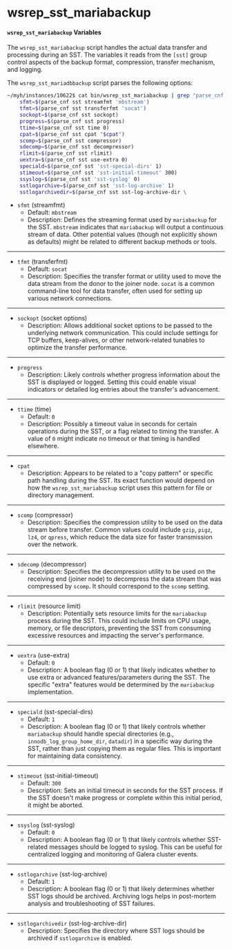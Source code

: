 # wsrep\_sst\_mariabackup

#### `wsrep_sst_mariabackup` Variables

The `wsrep_sst_mariabackup` script handles the actual data transfer and processing during an SST. The variables it reads from the `[sst]` group control aspects of the backup format, compression, transfer mechanism, and logging.

The `wsrep_sst_mariadbbackup` script parses the following options:

```bash
~/myh/instances/10622$ cat bin/wsrep_sst_mariabackup | grep "parse_cnf sst"
    sfmt=$(parse_cnf sst streamfmt 'mbstream')
    tfmt=$(parse_cnf sst transferfmt 'socat')
    sockopt=$(parse_cnf sst sockopt)
    progress=$(parse_cnf sst progress)
    ttime=$(parse_cnf sst time 0)
    cpat=$(parse_cnf sst cpat "$cpat")
    scomp=$(parse_cnf sst compressor)
    sdecomp=$(parse_cnf sst decompressor)
    rlimit=$(parse_cnf sst rlimit)
    uextra=$(parse_cnf sst use-extra 0)
    speciald=$(parse_cnf sst 'sst-special-dirs' 1)
    stimeout=$(parse_cnf sst 'sst-initial-timeout' 300)
    ssyslog=$(parse_cnf sst 'sst-syslog' 0)
    sstlogarchive=$(parse_cnf sst 'sst-log-archive' 1)
    sstlogarchivedir=$(parse_cnf sst sst-log-archive-dir \
```

* `sfmt` (streamfmt)
  * Default: `mbstream`
  * Description: Defines the streaming format used by `mariabackup` for the SST. `mbstream` indicates that `mariabackup` will output a continuous stream of data. Other potential values (though not explicitly shown as defaults) might be related to different backup methods or tools.

***

* `tfmt` (transferfmt)
  * Default: `socat`
  * Description: Specifies the transfer format or utility used to move the data stream from the donor to the joiner node. `socat` is a common command-line tool for data transfer, often used for setting up various network connections.

***

* `sockopt` (socket options)
  * Description: Allows additional socket options to be passed to the underlying network communication. This could include settings for TCP buffers, keep-alives, or other network-related tunables to optimize the transfer performance.

***

* `progress`
  * Description: Likely controls whether progress information about the SST is displayed or logged. Setting this could enable visual indicators or detailed log entries about the transfer's advancement.

***

* `ttime` (time)
  * Default: `0`
  * Description: Possibly a timeout value in seconds for certain operations during the SST, or a flag related to timing the transfer. A value of `0` might indicate no timeout or that timing is handled elsewhere.

***

* `cpat`
  * Description: Appears to be related to a "copy pattern" or specific path handling during the SST. Its exact function would depend on how the `wsrep_sst_mariabackup` script uses this pattern for file or directory management.

***

* `scomp` (compressor)
  * Description: Specifies the compression utility to be used on the data stream before transfer. Common values could include `gzip`, `pigz`, `lz4`, or `qpress`, which reduce the data size for faster transmission over the network.

***

* `sdecomp` (decompressor)
  * Description: Specifies the decompression utility to be used on the receiving end (joiner node) to decompress the data stream that was compressed by `scomp`. It should correspond to the `scomp` setting.

***

* `rlimit` (resource limit)
  * Description: Potentially sets resource limits for the `mariabackup` process during the SST. This could include limits on CPU usage, memory, or file descriptors, preventing the SST from consuming excessive resources and impacting the server's performance.

***

* `uextra` (use-extra)
  * Default: `0`
  * Description: A boolean flag (0 or 1) that likely indicates whether to use extra or advanced features/parameters during the SST. The specific "extra" features would be determined by the `mariabackup` implementation.

***

* `speciald` (sst-special-dirs)
  * Default: `1`
  * Description: A boolean flag (0 or 1) that likely controls whether `mariabackup` should handle special directories (e.g., `innodb_log_group_home_dir`, `datadir`) in a specific way during the SST, rather than just copying them as regular files. This is important for maintaining data consistency.

***

* `stimeout` (sst-initial-timeout)
  * Default: `300`
  * Description: Sets an initial timeout in seconds for the SST process. If the SST doesn't make progress or complete within this initial period, it might be aborted.

***

* `ssyslog` (sst-syslog)
  * Default: `0`
  * Description: A boolean flag (0 or 1) that likely controls whether SST-related messages should be logged to syslog. This can be useful for centralized logging and monitoring of Galera cluster events.

***

* `sstlogarchive` (sst-log-archive)
  * Default: `1`
  * Description: A boolean flag (0 or 1) that likely determines whether SST logs should be archived. Archiving logs helps in post-mortem analysis and troubleshooting of SST failures.

***

* `sstlogarchivedir` (sst-log-archive-dir)
  * Description: Specifies the directory where SST logs should be archived if `sstlogarchive` is enabled.

